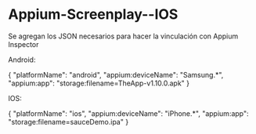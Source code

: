 # Appium-Screenplay--IOS

Se agregan los JSON necesarios para hacer la vinculación con Appium Inspector

Android:

{
  "platformName": "android",
  "appium:deviceName": "Samsung.*",
  "appium:app": "storage:filename=TheApp-v1.10.0.apk"
}

IOS:

{
  "platformName": "ios",
  "appium:deviceName": "iPhone.*",
  "appium:app": "storage:filename=sauceDemo.ipa"
}
